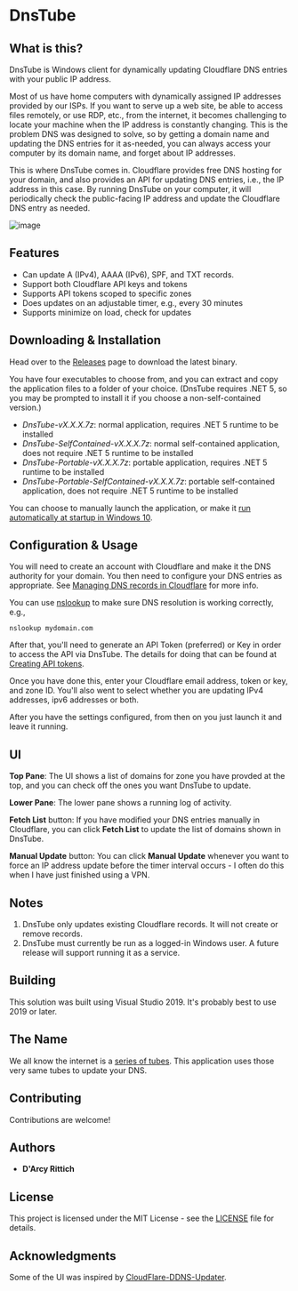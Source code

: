 # DnsTube

## What is this?

DnsTube is Windows client for dynamically updating Cloudflare DNS entries with your public IP address.

Most of us have home computers with dynamically assigned IP addresses provided by our ISPs. If you want to serve up a web site, be able to access files remotely, or use RDP, etc., from the internet, it becomes challenging to locate your machine when the IP address is constantly changing. This is the problem DNS was designed to solve, so by getting a domain name and updating the DNS entries for it as-needed, you can always access your computer by its domain name, and forget about IP addresses.

This is where DnsTube comes in. Cloudflare provides free DNS hosting for your domain, and also provides an API for updating DNS entries, i.e., the IP address in this case. By running DnsTube on your computer, it will periodically check the public-facing IP address and update the Cloudflare DNS entry as needed.

![image](https://user-images.githubusercontent.com/1222810/113607965-e5474700-9617-11eb-917a-1f80aad9c039.png)

## Features

* Can update A (IPv4), AAAA (IPv6), SPF, and TXT records.
* Support both Cloudflare API keys and tokens
* Supports API tokens scoped to specific zones
* Does updates on an adjustable timer, e.g., every 30 minutes
* Supports minimize on load, check for updates

## Downloading & Installation

Head over to the [Releases](https://github.com/drittich/DnsTube/releases/latest) page to download the latest binary.

You have four executables to choose from, and you can extract and copy the application files to a folder of your choice. (DnsTube requires .NET 5, so you may be prompted to install it if you choose a non-self-contained version.)

- *DnsTube-vX.X.X.7z*: normal application, requires .NET 5 runtime to be installed
- *DnsTube-SelfContained-vX.X.X.7z*: normal self-contained application, does not require .NET 5 runtime to be installed
- *DnsTube-Portable-vX.X.X.7z*: portable application, requires .NET 5 runtime to be installed
- *DnsTube-Portable-SelfContained-vX.X.X.7z*: portable self-contained application, does not require .NET 5 runtime to be installed

You can choose to manually launch the application, or make it [run automatically at startup in Windows 10](https://support.microsoft.com/en-us/windows/add-an-app-to-run-automatically-at-startup-in-windows-10-150da165-dcd9-7230-517b-cf3c295d89dd).

## Configuration & Usage

You will need to create an account with Cloudflare and make it the DNS authority for your domain. You then need to configure your DNS entries as appropriate. See [Managing DNS records in Cloudflare](https://support.cloudflare.com/hc/en-us/articles/360019093151-Managing-DNS-records-in-Cloudflare) for more info.

You can use [nslookup](https://docs.microsoft.com/en-us/windows-server/administration/windows-commands/nslookup) to make sure DNS resolution is working correctly, e.g., 
```
nslookup mydomain.com
```

After that, you'll need to generate an API Token (preferred) or Key in order to access the API via DnsTube. The details for doing that can be found at [Creating API tokens](https://developers.cloudflare.com/api/tokens/create).

Once you have done this, enter your Cloudflare email address, token or key, and zone ID. You'll also went to select whether you are updating IPv4 addresses, ipv6 addresses or both.

After you have the settings configured, from then on you just launch it and leave it running.

## UI

**Top Pane**: The UI shows a list of domains for zone you have provded at the top, and you can check off the ones you want DnsTube to update. 

**Lower Pane**: The lower pane shows a running log of activity. 

**Fetch List** button: If you have modified your DNS entries manually in Cloudflare, you can click **Fetch List** to update the list of domains shown in DnsTube. 

**Manual Update** button: You can click **Manual Update** whenever you want to force an IP address update before the timer interval occurs - I often do this when I have just finished using a VPN.

## Notes

1. DnsTube only updates existing Cloudflare records. It will not create or remove records.
2. DnsTube must currently be run as a logged-in Windows user. A future release will support running it as a service.

## Building

This solution was built using Visual Studio 2019. It's probably best to use 2019 or later. 

## The Name

We all know the internet is a [series of tubes](https://en.wikipedia.org/wiki/Series_of_tubes). This application uses those very same tubes to update your DNS.

## Contributing

Contributions are welcome!

## Authors

* **D'Arcy Rittich**

## License

This project is licensed under the MIT License - see the [LICENSE](/LICENSE) file for details.

## Acknowledgments

Some of the UI was inspired by [CloudFlare-DDNS-Updater](https://github.com/birkett/CloudFlare-DDNS-Updater). 
